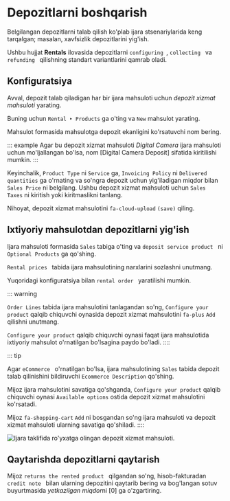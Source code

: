 # Depozitlarni boshqarish

Belgilangan depozitlarni talab qilish ko'plab ijara stsenariylarida keng
tarqalgan; masalan, xavfsizlik depozitlarini yig'ish.

Ushbu hujjat **Rentals** ilovasida depozitlarni
`configuring `,
`collecting ` va `refunding
` qilishning standart
variantlarini qamrab oladi.

## Konfiguratsiya 

Avval, depozit talab qiladigan har bir ijara mahsuloti uchun
*depozit xizmat mahsuloti* yarating.

Buning uchun `Rental ‣ Products` ga o'ting va `New` mahsulot yarating.

Mahsulot formasida mahsulotga depozit ekanligini ko'rsatuvchi nom bering.

::: example
Agar bu depozit xizmat mahsuloti *Digital Camera* ijara mahsuloti uchun
mo'ljallangan bo'lsa, nom [Digital Camera Deposit] sifatida kiritilishi
mumkin.
:::

Keyinchalik, `Product Type` ni
`Service` ga, `Invoicing Policy`
ni `Delivered quantities` ga o'rnating
va so'ngra depozit uchun yig'iladigan miqdor bilan
`Sales Price` ni belgilang. Ushbu
depozit xizmat mahsuloti uchun `Sales Taxes`
ni kiritish yoki kiritmaslikni tanlang.

Nihoyat, depozit xizmat mahsulotini `fa-cloud-upload`
`(save)` qiling.

## Ixtiyoriy mahsulotdan depozitlarni yig'ish 

Ijara mahsuloti formasida `Sales`
tabiga o'ting va `deposit service
product ` ni
`Optional Products` ga qo'shing.

`Rental prices ` tabida ijara
mahsulotining narxlarini sozlashni unutmang.

Yuqoridagi konfiguratsiya bilan
`rental order ` yaratilishi mumkin.

::: warning

`Order Lines` tabida ijara mahsulotini
tanlagandan so'ng, `Configure your product` qalqib chiquvchi oynasida depozit xizmat
mahsulotini `fa-plus` `Add` qilishni
unutmang.

`Configure your product` qalqib
chiquvchi oynasi faqat ijara mahsulotida ixtiyoriy mahsulot o'rnatilgan
bo'lsagina paydo bo'ladi.
::::

::: tip

Agar `eCommerce ` o'rnatilgan bo'lsa,
ijara mahsulotining `Sales` tabida
depozit talab qilinishini bildiruvchi `Ecommerce
Description` qo'shing.

Mijoz ijara mahsulotini savatiga qo'shganda,
`Configure your product` qalqib
chiquvchi oynasi `Available options`
ostida depozit xizmat mahsulotini ko'rsatadi.

Mijoz `fa-shopping-cart` `Add` ni
bosgandan so'ng ijara mahsuloti va depozit xizmat mahsuloti ularning
savatiga qo'shiladi.
::::

![Ijara taklifida ro'yxatga olingan depozit xizmat mahsuloti.](manage_deposits/optional-product.png)

## Qaytarishda depozitlarni qaytarish 

Mijoz `returns the rented product `
qilgandan so'ng, hisob-fakturadan `credit note ` bilan ularning depozitini
qaytarib bering va bog'langan sotuv buyurtmasida *yetkazilgan miqdor*ni
[0] ga o'zgartiring.